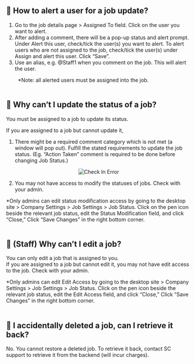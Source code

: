
## 🔑 How to alert a user for a job update?
<aside>
    
  1. Go to the job details page > Assigned To field. Click on the user you want to alert.<br>
  2. After adding a comment, there will be a pop-up status and alert prompt. Under Alert this user, check/tick the user(s) you want to alert. To alert users who are not assigned to the job, check/tick the user(s) under Assign and alert this user. Click “Save”.<br>
  3. Use an alias, e.g. @Staff1 when you comment on the job. This will alert the user.<br>

&emsp;&emsp; *Note: all alerted users must be assigned into the job.<br><br>

</aside>

## 🔑 Why can’t I update the status of a job?
<aside>
    
  You must be assigned to a job to update its status.<br>
 
  If you are assigned to a job but cannot update it,<br>
  1. There might be a required comment category which is not met (a window will pop out). Fulfill the stated requirements to update the job status. (Eg. “Action Taken” comment is required to be done before changing Job Status.)<br>

  <p align="center">
    <img src="https://github.com/SalesConnection/support-docs/blob/main/static/img/Unable%20Check%20In.jpg" alt="Check In Error">
  </p>
     
  2. You may not have access to modify the statuses of jobs. Check with your admin.<br>

  *Only admins can edit status modification access by going to the desktop site > Company Settings > Job Settings > Job Status. Click on the pen icon beside the relevant job status, edit the Status Modification field, and click “Close,” Click “Save Changes” in the right bottom corner.<br><br>

</aside>

## 🔑 (Staff) Why can’t I edit a job?
<aside>
    
  You can only edit a job that is assigned to you.<br>
  If you are assigned to a job but cannot edit it, you may not have edit access to the job. Check with your admin.<br>

  *Only admins can edit Edit Access by going to the desktop site > Company Settings > Job Settings > Job Status. Click on the pen icon beside the relevant job status, edit the Edit Access field, and click “Close,” Click “Save Changes” in the right bottom corner.<br><br>

</aside>

## 🔑 I accidentally deleted a job, can I retrieve it back?
<aside>
    
  No. You cannot restore a deleted job. To retrieve it back, contact SC support to retrieve it from the backend (will incur charges).<br><br>

</aside>
